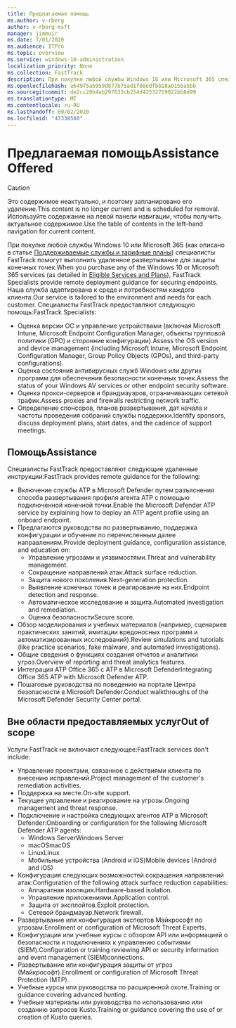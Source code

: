 ```yaml
---
title: Предлагаемая помощь
ms.author: v-rberg
author: v-rberg-msft
manager: jimmuir
ms.date: 7/01/2020
ms.audience: ITPro
ms.topic: overview
ms.service: windows-10-administration
localization_priority: None
ms.collection: FastTrack
description: При покупке любой службы Windows 10 или Microsoft 365 специалисты FastTrack помогут выполнить удаленное развертывание для защиты конечных точек. Наша служба адаптирована к среде и потребностям каждого клиента.
ms.openlocfilehash: a649f5a5959d877b75ad1f08edfbb18a015ba5bb
ms.sourcegitcommit: de2cc20b4ab297633cb254d42532719022bb8d99
ms.translationtype: MT
ms.contentlocale: ru-RU
ms.lasthandoff: 09/02/2020
ms.locfileid: "47338560"
---
```

# <a name="assistance-offered"></a><span data-ttu-id="69254-104">Предлагаемая помощь</span><span class="sxs-lookup"><span data-stu-id="69254-104">Assistance Offered</span></span>  

> [!CAUTION]
> <span data-ttu-id="69254-105">Это содержимое неактуально, и поэтому запланировано его удаление.</span><span class="sxs-lookup"><span data-stu-id="69254-105">This content is no longer current and is scheduled for removal.</span></span> <span data-ttu-id="69254-106">Используйте содержание на левой панели навигации, чтобы получить актуальное содержимое.</span><span class="sxs-lookup"><span data-stu-id="69254-106">Use the table of contents in the left-hand navigation for current content.</span></span>

<span data-ttu-id="69254-107">При покупке любой службы Windows 10 или Microsoft 365 (как описано в статье [Поддерживаемые службы и тарифные планы](M365-eligible-services-and-plans.md)) специалисты FastTrack помогут выполнить удаленное развертывание для защиты конечных точек.</span><span class="sxs-lookup"><span data-stu-id="69254-107">When you purchase any of the Windows 10 or Microsoft 365 services (as detailed in [Eligible Services and Plans](M365-eligible-services-and-plans.md)), FastTrack Specialists provide remote deployment guidance for securing endpoints.</span></span> <span data-ttu-id="69254-108">Наша служба адаптирована к среде и потребностям каждого клиента.</span><span class="sxs-lookup"><span data-stu-id="69254-108">Our service is tailored to the environment and needs for each customer.</span></span> <span data-ttu-id="69254-109">Специалисты FastTrack предоставляют следующую помощь:</span><span class="sxs-lookup"><span data-stu-id="69254-109">FastTrack Specialists:</span></span>
- <span data-ttu-id="69254-110">Оценка версии ОС и управление устройствами (включая Microsoft Intune, Microsoft Endpoint Configuration Manager, объекты групповой политики (GPO) и сторонние конфигурации).</span><span class="sxs-lookup"><span data-stu-id="69254-110">Assess the OS version and device management (including Microsoft Intune, Microsoft Endpoint Configuration Manager, Group Policy Objects (GPOs), and third-party configurations).</span></span>
- <span data-ttu-id="69254-111">Оценка состояния антивирусных служб Windows или других программ для обеспечения безопасности конечных точек.</span><span class="sxs-lookup"><span data-stu-id="69254-111">Assess the status of your Windows AV services or other endpoint security software.</span></span>
- <span data-ttu-id="69254-112">Оценка прокси-серверов и брандмауэров, ограничивающих сетевой трафик.</span><span class="sxs-lookup"><span data-stu-id="69254-112">Assess proxies and firewalls restricting network traffic.</span></span>
- <span data-ttu-id="69254-113">Определение спонсоров, планов развертывания, дат начала и частоты проведения собраний службы поддержки.</span><span class="sxs-lookup"><span data-stu-id="69254-113">Identify sponsors, discuss deployment plans, start dates, and the cadence of support meetings.</span></span>

## <a name="assistance"></a><span data-ttu-id="69254-114">Помощь</span><span class="sxs-lookup"><span data-stu-id="69254-114">Assistance</span></span>

<span data-ttu-id="69254-115">Специалисты FastTrack предоставляют следующие удаленные инструкции:</span><span class="sxs-lookup"><span data-stu-id="69254-115">FastTrack provides remote guidance for the following:</span></span>
- <span data-ttu-id="69254-116">Включение службы ATP в Microsoft Defender путем разъяснения способа развертывания профиля агента ATP с помощью подключенной конечной точки.</span><span class="sxs-lookup"><span data-stu-id="69254-116">Enable the Microsoft Defender ATP service by explaining how to deploy an ATP agent profile using an onboard endpoint.</span></span>
- <span data-ttu-id="69254-117">Предлагаются руководства по развертыванию, поддержка конфигурации и обучение по перечисленным далее направлениям.</span><span class="sxs-lookup"><span data-stu-id="69254-117">Provide deployment guidance, configuration assistance, and education on:</span></span>
    - <span data-ttu-id="69254-118">Управление угрозами и уязвимостями.</span><span class="sxs-lookup"><span data-stu-id="69254-118">Threat and vulnerability management.</span></span>
    - <span data-ttu-id="69254-119">Сокращение направлений атак.</span><span class="sxs-lookup"><span data-stu-id="69254-119">Attack surface reduction.</span></span>
    - <span data-ttu-id="69254-120">Защита нового поколения.</span><span class="sxs-lookup"><span data-stu-id="69254-120">Next-generation protection.</span></span>
    - <span data-ttu-id="69254-121">Выявление конечных точек и реагирование на них.</span><span class="sxs-lookup"><span data-stu-id="69254-121">Endpoint detection and response.</span></span>
    - <span data-ttu-id="69254-122">Автоматическое исследование и защита.</span><span class="sxs-lookup"><span data-stu-id="69254-122">Automated investigation and remediation.</span></span>
    - <span data-ttu-id="69254-123">Оценка безопасности</span><span class="sxs-lookup"><span data-stu-id="69254-123">Secure score.</span></span>
- <span data-ttu-id="69254-124">Обзор моделирования и учебных материалов (например, сценариев практических занятий, имитации вредоносных программ и автоматизированных исследований).</span><span class="sxs-lookup"><span data-stu-id="69254-124">Review simulations and tutorials (like practice scenarios, fake malware, and automated investigations).</span></span>
- <span data-ttu-id="69254-125">Общие сведения о функциях создания отчетов и аналитики угроз.</span><span class="sxs-lookup"><span data-stu-id="69254-125">Overview of reporting and threat analytics features.</span></span>
- <span data-ttu-id="69254-126">Интеграция ATP Office 365 с ATP в Microsoft Defender</span><span class="sxs-lookup"><span data-stu-id="69254-126">Integrating Office 365 ATP with Microsoft Defender ATP.</span></span>
- <span data-ttu-id="69254-127">Пошаговые руководства по поведению на портале Центра безопасности в Microsoft Defender.</span><span class="sxs-lookup"><span data-stu-id="69254-127">Conduct walkthroughs of the Microsoft Defender Security Center portal.</span></span>

## <a name="out-of-scope"></a><span data-ttu-id="69254-128">Вне области предоставляемых услуг</span><span class="sxs-lookup"><span data-stu-id="69254-128">Out of scope</span></span>

<span data-ttu-id="69254-129">Услуги FastTrack не включают следующее:</span><span class="sxs-lookup"><span data-stu-id="69254-129">FastTrack services don't include:</span></span>
- <span data-ttu-id="69254-130">Управление проектами, связанное с действиями клиента по внесению исправлений.</span><span class="sxs-lookup"><span data-stu-id="69254-130">Project management of the customer's remediation activities.</span></span>
- <span data-ttu-id="69254-131">Поддержка на месте.</span><span class="sxs-lookup"><span data-stu-id="69254-131">On-site support.</span></span>
- <span data-ttu-id="69254-132">Текущее управление и реагирование на угрозы.</span><span class="sxs-lookup"><span data-stu-id="69254-132">Ongoing management and threat response.</span></span>
- <span data-ttu-id="69254-133">Подключение и настройка следующих агентов ATP в Microsoft Defender:</span><span class="sxs-lookup"><span data-stu-id="69254-133">Onboarding or configuration for the following Microsoft Defender ATP agents:</span></span>
   - <span data-ttu-id="69254-134">Windows Server</span><span class="sxs-lookup"><span data-stu-id="69254-134">Windows Server</span></span>
   - <span data-ttu-id="69254-135">macOS</span><span class="sxs-lookup"><span data-stu-id="69254-135">macOS</span></span>
   - <span data-ttu-id="69254-136">Linux</span><span class="sxs-lookup"><span data-stu-id="69254-136">Linux</span></span>
   - <span data-ttu-id="69254-137">Мобильные устройства (Android и iOS)</span><span class="sxs-lookup"><span data-stu-id="69254-137">Mobile devices (Android and iOS)</span></span>
- <span data-ttu-id="69254-138">Конфигурация следующих возможностей сокращения направлений атак:</span><span class="sxs-lookup"><span data-stu-id="69254-138">Configuration of the following attack surface reduction capabilities:</span></span>
    - <span data-ttu-id="69254-139">Аппаратная изоляция.</span><span class="sxs-lookup"><span data-stu-id="69254-139">Hardware-based isolation.</span></span>
    - <span data-ttu-id="69254-140">Управление приложениями.</span><span class="sxs-lookup"><span data-stu-id="69254-140">Application control.</span></span>
    - <span data-ttu-id="69254-141">Защита от эксплойтов.</span><span class="sxs-lookup"><span data-stu-id="69254-141">Exploit protection.</span></span>
    - <span data-ttu-id="69254-142">Сетевой брандмауэр.</span><span class="sxs-lookup"><span data-stu-id="69254-142">Network firewall.</span></span>
- <span data-ttu-id="69254-143">Развертывание или конфигурация экспертов Майкрософт по угрозам.</span><span class="sxs-lookup"><span data-stu-id="69254-143">Enrollment or configuration of Microsoft Threat Experts.</span></span>
- <span data-ttu-id="69254-144">Конфигурация или учебные курсы с обзором API или информацией о безопасности и подключениях к управлению событиями (SIEM).</span><span class="sxs-lookup"><span data-stu-id="69254-144">Configuration or training reviewing API or security information and event management (SIEM)connections.</span></span>
- <span data-ttu-id="69254-145">Развертывание или конфигурация защиты от угроз (Майкрософт).</span><span class="sxs-lookup"><span data-stu-id="69254-145">Enrollment or configuration of Microsoft Threat Protection (MTP).</span></span>
- <span data-ttu-id="69254-146">Учебные курсы или руководства по расширенной охоте.</span><span class="sxs-lookup"><span data-stu-id="69254-146">Training or guidance covering advanced hunting.</span></span>
- <span data-ttu-id="69254-147">Учебные материалы или руководства по использованию или созданию запросов Kusto.</span><span class="sxs-lookup"><span data-stu-id="69254-147">Training or guidance covering the use of or creation of Kusto queries.</span></span>
